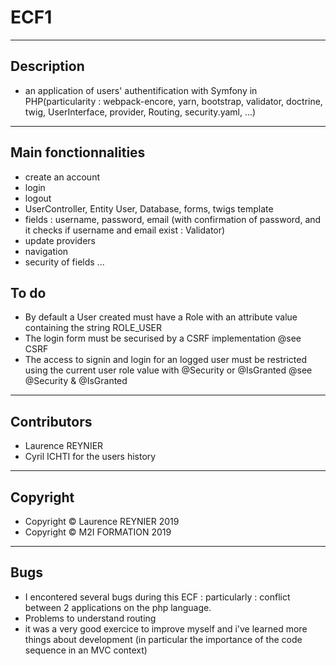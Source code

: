 # ECF1
---

## Description
* an application of users' authentification with Symfony in PHP(particularity : webpack-encore, yarn, bootstrap, validator, doctrine, twig, UserInterface, provider, Routing, security.yaml, ...)
---
## Main fonctionnalities
* create an account
* login
* logout
* UserController, Entity User, Database, forms, twigs template
* fields : username, password, email (with confirmation of password, and it checks if username and email exist : Validator)
* update providers
* navigation
* security of fields
...

## To do 
*	By default a User created must have a Role with an attribute value containing the string ROLE_USER
*	The login form must be securised by a CSRF implementation @see CSRF
*	The access to signin and login for an logged user must be restricted using the current user role value with @Security or @IsGranted @see @Security & @IsGranted

---
## Contributors
* Laurence REYNIER
* Cyril ICHTI for the users history
---

## Copyright
* Copyright © Laurence REYNIER 2019 
* Copyright © M2I FORMATION 2019
---

## Bugs 
* I encontered several bugs during this ECF : particularly : conflict between 2 applications on the php language.
* Problems to understand routing
* it was a very good exercice to improve myself and i've learned more things about development (in particular the importance of the code sequence in an MVC context)
